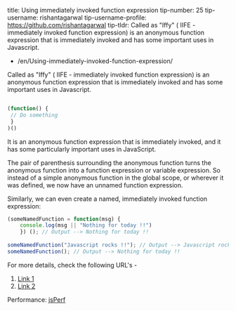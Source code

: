 

title: Using immediately invoked function expression
tip-number: 25
tip-username: rishantagarwal 
tip-username-profile: https://github.com/rishantagarwal
tip-tldr: Called as "Iffy" ( IIFE - immediately invoked function expression) is an anonymous function expression that is immediately invoked and has some important uses in Javascript.



  - /en/Using-immediately-invoked-function-expression/



Called as "Iffy" ( IIFE - immediately invoked function expression) is an anonymous function expression that is immediately invoked and has some important uses in Javascript.

```javascript

(function() {
 // Do something​
 }
)()

```

It is an anonymous function expression that is immediately invoked, and it has some particularly important uses in JavaScript.

The pair of parenthesis surrounding the anonymous function turns the anonymous function into a function expression or variable expression. So instead of a simple anonymous function in the global scope, or wherever it was defined, we now have an unnamed function expression.

Similarly, we can even create a named, immediately invoked function expression:

```javascript
(someNamedFunction = function(msg) {
	console.log(msg || "Nothing for today !!")
	}) (); // Output --> Nothing for today !!​
​
someNamedFunction("Javascript rocks !!"); // Output --> Javascript rocks !!
someNamedFunction(); // Output --> Nothing for today !!​
```

For more details, check the following URL's - 
1. [Link 1](https://blog.mariusschulz.com/2016/01/13/disassembling-javascripts-iife-syntax) 
2. [Link 2](http://javascriptissexy.com/12-simple-yet-powerful-javascript-tips/) 

Performance:
[jsPerf](http://jsperf.com/iife-with-call)
